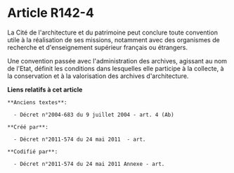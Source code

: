 # Article R142-4

La Cité de l'architecture et du patrimoine peut conclure toute convention utile à la réalisation de ses missions, notamment
avec des organismes de recherche et d'enseignement supérieur français ou étrangers.

Une convention passée avec l'administration des archives, agissant au nom de l'Etat, définit les conditions dans lesquelles
elle participe à la collecte, à la conservation et à la valorisation des archives d'architecture.

**Liens relatifs à cet article**

	**Anciens textes**:

	  - Décret n°2004-683 du 9 juillet 2004 - art. 4 (Ab)

	**Créé par**:

	  - Décret n°2011-574 du 24 mai 2011  - art.

	**Codifié par**:

	  - Décret n°2011-574 du 24 mai 2011 Annexe - art.
